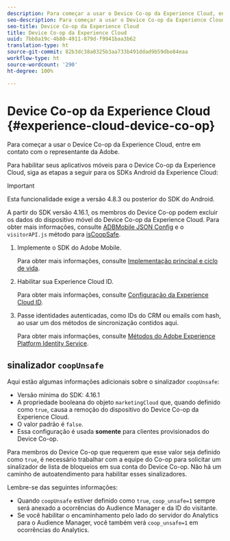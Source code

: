 ```yaml
---
description: Para começar a usar o Device Co-op da Experience Cloud, entre em contato com o representante da Adobe.
seo-description: Para começar a usar o Device Co-op da Experience Cloud, entre em contato com o representante da Adobe.
seo-title: Device Co-op da Experience Cloud
title: Device Co-op da Experience Cloud
uuid: 7bb8a19c-4b80-4911-879d-f9941baa3b62
translation-type: ht
source-git-commit: 82b3dc38a0325b3aa733b491ddad9b59dbe84eaa
workflow-type: ht
source-wordcount: '290'
ht-degree: 100%

---
```



# Device Co-op da Experience Cloud {#experience-cloud-device-co-op}

Para começar a usar o Device Co-op da Experience Cloud, entre em contato com o representante da Adobe.

Para habilitar seus aplicativos móveis para o Device Co-op da Experience Cloud, siga as etapas a seguir para os SDKs Android da Experience Cloud:

>[!IMPORTANT]
>
>Esta funcionalidade exige a versão 4.8.3 ou posterior do SDK do Android.

A partir do SDK versão 4.16.1, os membros do Device Co-op podem excluir os dados do dispositivo móvel do Device Co-op da Experience Cloud. Para obter mais informações, consulte [ADBMobile JSON Config](/help/android/configuration/json-config/json-config.md) e o `visitorAPI.js` método para [isCoopSafe](https://docs.adobe.com/content/help/br/id-service/using/id-service-api/configurations/coopsafe.html).

1. Implemente o SDK do Adobe Mobile.

   Para obter mais informações, consulte [Implementação principal e ciclo de vida](/help/android/getting-started/dev-qs.md).
1. Habilitar sua Experience Cloud ID.

   Para obter mais informações, consulte [Configuração da Experience Cloud ID](/help/android/c-marketing-cloud/mcvid.md).
1. Passe identidades autenticadas, como IDs do CRM ou emails com hash, ao usar um dos métodos de sincronização contidos aqui.

   Para obter mais informações, consulte [Métodos do Adobe Experience Platform Identity Service](/help/android/c-marketing-cloud/mc-methods.md).

## sinalizador `coopUnsafe`

Aqui estão algumas informações adicionais sobre o sinalizador `coopUnsafe`:

* Versão mínima do SDK: 4.16.1
* A propriedade booleana do objeto `marketingCloud` que, quando definido como `true`, causa a remoção do dispositivo do Device Co-op da Experience Cloud.
* O valor padrão é `false`.
* Essa configuração é usada **somente** para clientes provisionados do Device Co-op.

Para membros do Device Co-op que requerem que esse valor seja definido como `true`, é necessário trabalhar com a equipe do Co-op para solicitar um sinalizador de lista de bloqueios em sua conta do Device Co-op. Não há um caminho de autoatendimento para habilitar esses sinalizadores.

Lembre-se das seguintes informações:

* Quando `coopUnsafe` estiver definido como `true`, `coop_unsafe=1` sempre será anexado a ocorrências do Audience Manager e da ID do visitante.
* Se você habilitar o encaminhamento pelo lado do servidor do Analytics para o Audience Manager, você também verá `coop_unsafe=1` em ocorrências do Analytics.